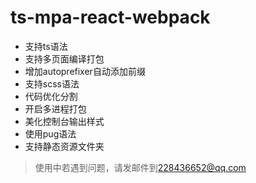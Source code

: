 # ts-mpa-react-webpack

- 支持ts语法
- 支持多页面编译打包
- 增加autoprefixer自动添加前缀
- 支持scss语法
- 代码优化分割
- 开启多进程打包
- 美化控制台输出样式
- 使用pug语法
- 支持静态资源文件夹

> 使用中若遇到问题，请发邮件到[228436652@qq.com](https://mail.qq.com/)